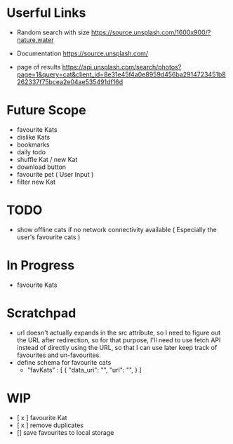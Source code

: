 # Userful Links

- Random search with size
  https://source.unsplash.com/1600x900/?nature,water

- Documentation
  https://source.unsplash.com/

- page of results
  https://api.unsplash.com/search/photos?page=1&query=cat&client_id=8e31e45f4a0e8959d456ba2914723451b8262337f75bcea2e04ae535491df16d

# Future Scope

- favourite Kats
- dislike Kats
- bookmarks
- daily todo
- shuffle Kat / new Kat
- download button
- favourite pet ( User Input )
- filter new Kat

# TODO

- show offline cats if no network connectivity available ( Especially the user's favourite cats )

# In Progress

- favourite Kats

# Scratchpad

- url doesn't actually expands in the src attribute,
  so I need to figure out the URL after redirection, so for that purpose, I'll need to use fetch API instead of directly using the URL, so that I can use later keep track of favourites and un-favourites.
- define schema for favourite cats
  - "favKats" : [ {
    "data_uri": "",
    "url": "",
    }
    ]

# WIP

- [ x ] favourite Kat
- [ x ] remove duplicates
- [] save favourites to local storage
